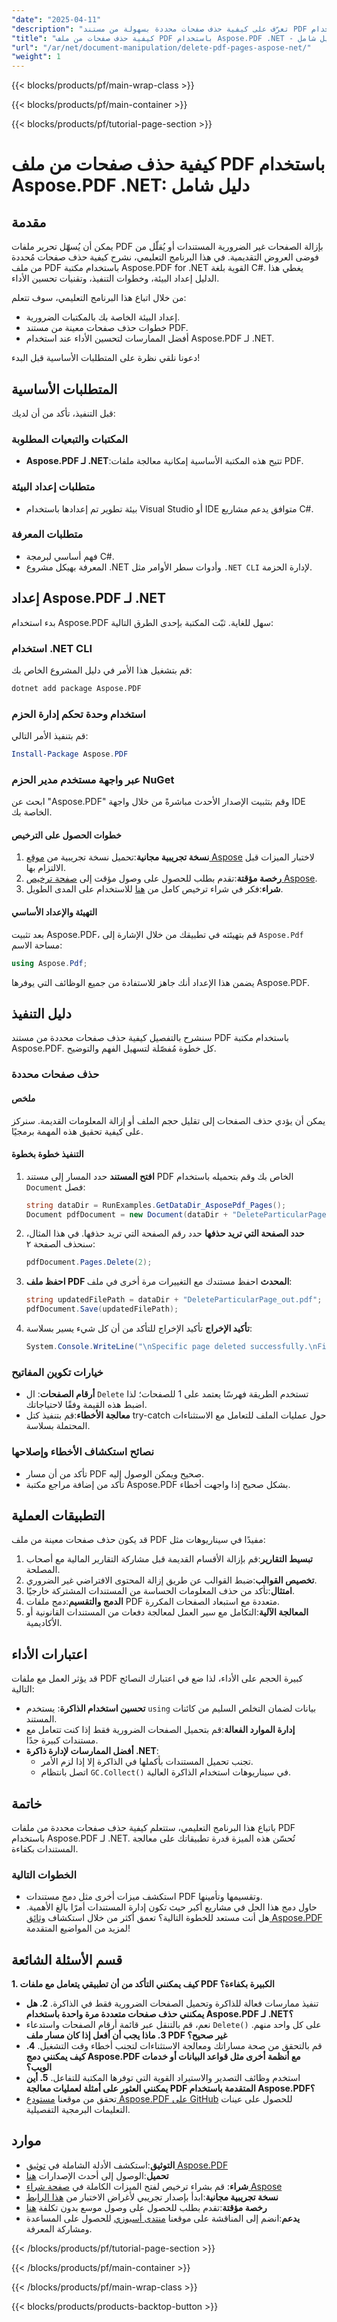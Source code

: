 ```yaml
---
"date": "2025-04-11"
"description": "تعرّف على كيفية حذف صفحات محددة بسهولة من مستند PDF باستخدام Aspose.PDF لـ .NET. يغطي هذا الدليل خطوة بخطوة عملية الإعداد والتنفيذ وأفضل الممارسات."
"title": "كيفية حذف صفحات من ملف PDF باستخدام Aspose.PDF .NET - دليل شامل"
"url": "/ar/net/document-manipulation/delete-pdf-pages-aspose-net/"
"weight": 1
---
```


{{< blocks/products/pf/main-wrap-class >}}

{{< blocks/products/pf/main-container >}}

{{< blocks/products/pf/tutorial-page-section >}}


# كيفية حذف صفحات من ملف PDF باستخدام Aspose.PDF .NET: دليل شامل

## مقدمة

يمكن أن يُسهّل تحرير ملفات PDF بإزالة الصفحات غير الضرورية المستندات أو يُقلّل من فوضى العروض التقديمية. في هذا البرنامج التعليمي، نشرح كيفية حذف صفحات مُحددة من ملف PDF باستخدام مكتبة Aspose.PDF for .NET القوية بلغة C#. يغطي هذا الدليل إعداد البيئة، وخطوات التنفيذ، وتقنيات تحسين الأداء.

من خلال اتباع هذا البرنامج التعليمي، سوف تتعلم:
- إعداد البيئة الخاصة بك بالمكتبات الضرورية.
- خطوات حذف صفحات معينة من مستند PDF.
- أفضل الممارسات لتحسين الأداء عند استخدام Aspose.PDF لـ .NET.

دعونا نلقي نظرة على المتطلبات الأساسية قبل البدء!

## المتطلبات الأساسية

قبل التنفيذ، تأكد من أن لديك:
### المكتبات والتبعيات المطلوبة
- **Aspose.PDF لـ .NET**:تتيح هذه المكتبة الأساسية إمكانية معالجة ملفات PDF.
### متطلبات إعداد البيئة
- بيئة تطوير تم إعدادها باستخدام Visual Studio أو IDE متوافق يدعم مشاريع C#.
### متطلبات المعرفة
- فهم أساسي لبرمجة C#.
- المعرفة بهيكل مشروع .NET وأدوات سطر الأوامر مثل `.NET CLI` لإدارة الحزمة.

## إعداد Aspose.PDF لـ .NET

بدء استخدام Aspose.PDF سهل للغاية. ثبّت المكتبة بإحدى الطرق التالية:
### استخدام .NET CLI
قم بتشغيل هذا الأمر في دليل المشروع الخاص بك:
```bash
dotnet add package Aspose.PDF
```
### استخدام وحدة تحكم إدارة الحزم
قم بتنفيذ الأمر التالي:
```powershell
Install-Package Aspose.PDF
```
### عبر واجهة مستخدم مدير الحزم NuGet
ابحث عن "Aspose.PDF" وقم بتثبيت الإصدار الأحدث مباشرةً من خلال واجهة IDE الخاصة بك.

#### خطوات الحصول على الترخيص
1. **نسخة تجريبية مجانية**:تحميل نسخة تجريبية من [موقع Aspose](https://releases.aspose.com/pdf/net/) لاختبار الميزات قبل الالتزام بها.
2. **رخصة مؤقتة**:تقدم بطلب للحصول على وصول مؤقت إلى [صفحة ترخيص Aspose](https://purchase.aspose.com/temporary-license/).
3. **شراء**:فكر في شراء ترخيص كامل من [هنا](https://purchase.aspose.com/buy) للاستخدام على المدى الطويل.

#### التهيئة والإعداد الأساسي
بعد تثبيت Aspose.PDF، قم بتهيئته في تطبيقك من خلال الإشارة إلى `Aspose.Pdf` مساحة الاسم:
```csharp
using Aspose.Pdf;
```

يضمن هذا الإعداد أنك جاهز للاستفادة من جميع الوظائف التي يوفرها Aspose.PDF.

## دليل التنفيذ

سنشرح بالتفصيل كيفية حذف صفحات محددة من مستند PDF باستخدام مكتبة Aspose.PDF. كل خطوة مُفصّلة لتسهيل الفهم والتوضيح.
### حذف صفحات محددة
#### ملخص
يمكن أن يؤدي حذف الصفحات إلى تقليل حجم الملف أو إزالة المعلومات القديمة. سنركز على كيفية تحقيق هذه المهمة برمجيًا.
#### التنفيذ خطوة بخطوة
1. **افتح المستند**
   حدد المسار إلى مستند PDF الخاص بك وقم بتحميله باستخدام `Document` فصل:
   ```csharp
   string dataDir = RunExamples.GetDataDir_AsposePdf_Pages();
   Document pdfDocument = new Document(dataDir + "DeleteParticularPage.pdf");
   ```
2. **حدد الصفحة التي تريد حذفها**
   حدد رقم الصفحة التي تريد حذفها. في هذا المثال، سنحذف الصفحة ٢:
   ```csharp
   pdfDocument.Pages.Delete(2);
   ```
3. **احفظ ملف PDF المحدث**
   احفظ مستندك مع التغييرات مرة أخرى في ملف:
   ```csharp
   string updatedFilePath = dataDir + "DeleteParticularPage_out.pdf";
   pdfDocument.Save(updatedFilePath);
   ```
4. **تأكيد الإخراج**
   تأكيد الإخراج للتأكد من أن كل شيء يسير بسلاسة:
   ```csharp
   System.Console.WriteLine("\nSpecific page deleted successfully.\nFile saved at " + updatedFilePath);
   ```
### خيارات تكوين المفاتيح
- **أرقام الصفحات**: ال `Delete` تستخدم الطريقة فهرسًا يعتمد على 1 للصفحات؛ لذا اضبط هذه القيمة وفقًا لاحتياجاتك.
- **معالجة الأخطاء**:قم بتنفيذ كتل try-catch حول عمليات الملف للتعامل مع الاستثناءات المحتملة بسلاسة.

### نصائح استكشاف الأخطاء وإصلاحها
- تأكد من أن مسار PDF صحيح ويمكن الوصول إليه.
- تأكد من إضافة مراجع مكتبة Aspose.PDF بشكل صحيح إذا واجهت أخطاء.

## التطبيقات العملية
قد يكون حذف صفحات معينة من ملف PDF مفيدًا في سيناريوهات مثل:
1. **تبسيط التقارير**:قم بإزالة الأقسام القديمة قبل مشاركة التقارير المالية مع أصحاب المصلحة.
2. **تخصيص القوالب**:ضبط القوالب عن طريق إزالة المحتوى الافتراضي غير الضروري.
3. **امتثال**:تأكد من حذف المعلومات الحساسة من المستندات المشتركة خارجيًا.
4. **الدمج والتقسيم**:دمج ملفات PDF متعددة مع استبعاد الصفحات المكررة.
5. **المعالجة الآلية**:التكامل مع سير العمل لمعالجة دفعات من المستندات القانونية أو الأكاديمية.

## اعتبارات الأداء
قد يؤثر العمل مع ملفات PDF كبيرة الحجم على الأداء، لذا ضع في اعتبارك النصائح التالية:
- **تحسين استخدام الذاكرة**: يستخدم `using` بيانات لضمان التخلص السليم من كائنات المستند.
- **إدارة الموارد الفعالة**:قم بتحميل الصفحات الضرورية فقط إذا كنت تتعامل مع مستندات كبيرة جدًا.
- **أفضل الممارسات لإدارة ذاكرة .NET**:
  - تجنب تحميل المستندات بأكملها في الذاكرة إلا إذا لزم الأمر.
  - اتصل بانتظام `GC.Collect()` في سيناريوهات استخدام الذاكرة العالية.

## خاتمة
باتباع هذا البرنامج التعليمي، ستتعلم كيفية حذف صفحات محددة من ملفات PDF باستخدام Aspose.PDF لـ .NET. تُحسّن هذه الميزة قدرة تطبيقاتك على معالجة المستندات بكفاءة.
### الخطوات التالية
- استكشف ميزات أخرى مثل دمج مستندات PDF وتقسيمها وتأمينها.
- حاول دمج هذا الحل في مشاريع أكبر حيث تكون إدارة المستندات أمرًا بالغ الأهمية.
هل أنت مستعد للخطوة التالية؟ تعمق أكثر من خلال استكشاف [وثائق Aspose.PDF](https://reference.aspose.com/pdf/net/) لمزيد من المواضيع المتقدمة!

## قسم الأسئلة الشائعة
**1. كيف يمكنني التأكد من أن تطبيقي يتعامل مع ملفات PDF الكبيرة بكفاءة؟**
   - تنفيذ ممارسات فعالة للذاكرة وتحميل الصفحات الضرورية فقط في الذاكرة.
**2. هل يمكنني حذف صفحات متعددة مرة واحدة باستخدام Aspose.PDF لـ .NET؟**
   - نعم، قم بالتنقل عبر قائمة أرقام الصفحات واستدعاء `Delete()` على كل واحد منهم.
**3. ماذا يجب أن أفعل إذا كان مسار ملف PDF غير صحيح؟**
   - قم بالتحقق من صحة مساراتك ومعالجة الاستثناءات لتجنب أخطاء وقت التشغيل.
**4. كيف يمكنني دمج Aspose.PDF مع أنظمة أخرى مثل قواعد البيانات أو خدمات الويب؟**
   - استخدم وظائف التصدير والاستيراد القوية التي توفرها المكتبة للتفاعل.
**5. أين يمكنني العثور على أمثلة لعمليات معالجة PDF المتقدمة باستخدام Aspose.PDF؟**
   - تحقق من موقعنا [مستودع Aspose.PDF على GitHub](https://github.com/aspose-pdf/Aspose.PDF-for-.NET) للحصول على عينات التعليمات البرمجية التفصيلية.

## موارد
- **التوثيق**:استكشف الأدلة الشاملة في [توثيق Aspose.PDF](https://reference.aspose.com/pdf/net/)
- **تحميل**:الوصول إلى أحدث الإصدارات [هنا](https://releases.aspose.com/pdf/net/)
- **شراء**: قم بشراء ترخيص لفتح الميزات الكاملة في [صفحة شراء Aspose](https://purchase.aspose.com/buy)
- **نسخة تجريبية مجانية**:ابدأ بإصدار تجريبي لأغراض الاختبار من [هذا الرابط](https://releases.aspose.com/pdf/net/)
- **رخصة مؤقتة**:تقدم بطلب للحصول على وصول موسع بدون تكلفة [هنا](https://purchase.aspose.com/temporary-license/)
- **يدعم**:انضم إلى المناقشة على موقعنا [منتدى أسبوزي](https://forum.aspose.com/c/pdf/10) للحصول على المساعدة ومشاركة المعرفة.

{{< /blocks/products/pf/tutorial-page-section >}}

{{< /blocks/products/pf/main-container >}}

{{< /blocks/products/pf/main-wrap-class >}}

{{< blocks/products/products-backtop-button >}}